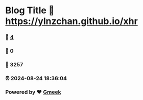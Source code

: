 # Blog Title :link: https://ylnzchan.github.io/xhr 
### :page_facing_up: [4](https://ylnzchan.github.io/xhr/tag.html) 
### :speech_balloon: 0 
### :hibiscus: 3257 
### :alarm_clock: 2024-08-24 18:36:04 
### Powered by :heart: [Gmeek](https://github.com/Meekdai/Gmeek)
